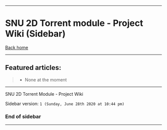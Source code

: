 
***

# SNU 2D Torrent module - Project Wiki (Sidebar)

[Back home](https://github.com/seanpm2001/SNU_2D_Torrent/wiki/)

***

## Featured articles:

> * None at the moment

***

SNU 2D Torrent Module - Project Wiki

Sidebar version: `1 (Sunday, June 28th 2020 at 10:44 pm)`

### End of sidebar

***
